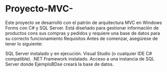 # Proyecto-MVC-
Este proyecto se desarrolló con el patrón de arquitectura MVC en Windows Forms con C# y SQL Server. Está diseñado para gestionar información de productos cons sus compras y pedidos y requiere una base de datos para su correcto funcionamiento
Requisitos
Antes de comenzar, asegúrese de tener lo siguiente:

SQL Server instalado y en ejecución.
Visual Studio (o cualquier IDE C# compatible).
.NET Framework instalado.
Acceso a una instancia de SQL Server donde EjemploBDse creará la base de datos.
